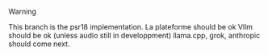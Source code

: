 > [!WARNING]
> This branch is the psr18 implementation.
> La plateforme should be ok
> Vllm should be ok (unless audio still in developpment)
> llama.cpp, grok, anthropic should come next.
